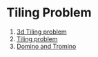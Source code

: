 # Tiling Problem

1. [3d Tiling problem](./Tiling_problem_3d.cpp)
2. [Tiling problem](./Tiling_problem.cpp)
3. [Domino and Tromino](./domino_tromino.cpp)